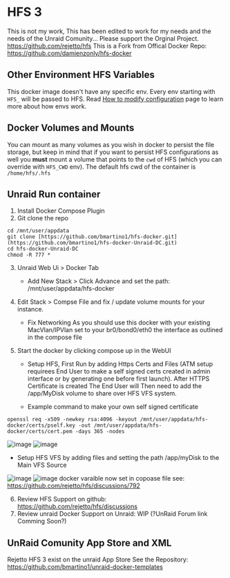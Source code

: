 # HFS 3
This is not my work, This has been edited to work for my needs and the needs of the Unraid Comunity...
Please support the Orginal Project. https://github.com/rejetto/hfs
This is a Fork from Offical Docker Repo: https://github.com/damienzonly/hfs-docker

## Other Environment HFS Variables
This docker image doesn't have any specific env. Every env starting with `HFS_` will be passed to HFS.
Read [How to modify configuration](https://github.com/rejetto/hfs/blob/main/config.md#how-to-modify-configuration) page to learn more about how envs work.

## Docker Volumes and Mounts
You can mount as many volumes as you wish in docker to persist the file storage, but keep in mind that if you want to persist HFS configurations as well you **must** mount a volume that points to the `cwd` of HFS (which you can override with `HFS_CWD` env).
The default hfs cwd of the container is `/home/hfs/.hfs`

## Unraid Run container
1. Install Docker Compose Plugin
2. Git clone the repo
```
cd /mnt/user/appdata
git clone [https://github.com/bmartino1/hfs-docker.git](https://github.com/bmartino1/hfs-docker-Unraid-DC.git)
cd hfs-docker-Unraid-DC
chmod -R 777 *
```
3. Unraid Web Ui > Docker Tab
   - Add New Stack > Click Advance and set the path: /mnt/user/appdata/hfs-docker

4. Edit Stack > Compse File and fix / update volume mounts for your instance.
   - Fix Networking As you should use this docker with your existing MacVlan/IPVlan set to your br0/bond0/eth0 the interface as outlined in the compose file

5. Start the docker by clicking compose up in the WebUI

   - Setup HFS, First Run by adding Https Certs and Files (ATM setup requirees End User to make a self signed certs created in admin interface or by generating one before first launch). After HTTPS Certificate is created The End User will Then need to add the /app/MyDisk volume to share over HFS VFS system.

   - Example command to make your own self signed certificate

```
openssl req -x509 -newkey rsa:4096 -keyout /mnt/user/appdata/hfs-docker/certs/pself.key -out /mnt/user/appdata/hfs-docker/certs/cert.pem -days 365 -nodes
```
![image](https://github.com/user-attachments/assets/f4b55378-6bb2-4a22-93db-2ea1986c12d8)
![image](https://github.com/user-attachments/assets/0e3a8112-84af-4ad9-becf-273c5c712494)

   - Setup HFS VFS by adding files and setting the path /app/myDisk to the Main VFS Source

![image](https://github.com/user-attachments/assets/abec5b56-3d1c-4d1b-947c-c2160d95b728)
![image](https://github.com/user-attachments/assets/8e89eb1f-20b5-4b58-873e-a7e9d97e5404)
docker varaible now set in copoase file see: https://github.com/rejetto/hfs/discussions/792 

6. Review HFS Support on github: https://github.com/rejetto/hfs/discussions
7. Review unraid Docker Support on Unraid: WIP (?UnRaid Forum link Comming Soon?)

## UnRaid Comunity App Store and XML
Rejetto HFS 3 exist on the unraid App Store
See the Repository: https://github.com/bmartino1/unraid-docker-templates


